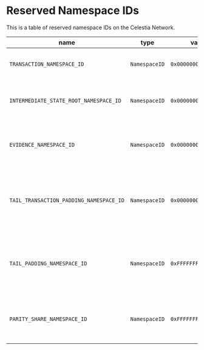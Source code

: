 # Reserved Namespace IDs

This is a table of reserved namespace IDs on the Celestia Network.

<!-- markdownlint-disable MD013 -->
| name | type | value | description |
|-----------------------------|---------------|----------------------|------------------------------------------------------------------------|
| `TRANSACTION_NAMESPACE_ID` | `NamespaceID` | `0x0000000000000001` | Transactions: requests that modify the state. |
| `INTERMEDIATE_STATE_ROOT_NAMESPACE_ID` | `NamespaceID` | `0x0000000000000002` | Intermediate state roots, committed after every transaction. |
| `EVIDENCE_NAMESPACE_ID` | `NamespaceID` | `0x0000000000000003` | Evidence: fraud proofs or other proof of slashable action. |
| `TAIL_TRANSACTION_PADDING_NAMESPACE_ID` | `NamespaceID` | `0x00000000000000FF` | Tail padding for transactions: padding after all transactions but before messages. |
| `TAIL_PADDING_NAMESPACE_ID` | `NamespaceID` | `0xFFFFFFFFFFFFFFFE` | Tail padding for messages: padding after all messages to fill up the original data square. |
| `PARITY_SHARE_NAMESPACE_ID` | `NamespaceID` | `0xFFFFFFFFFFFFFFFF` | Parity shares: extended shares in the available data matrix. |
<!-- markdownlint-enable MD013 -->
